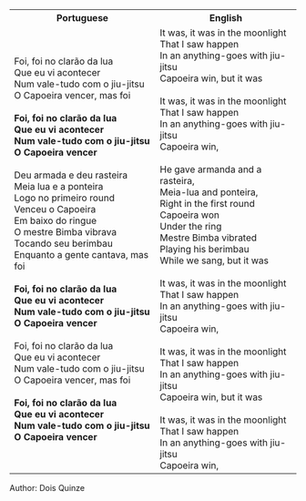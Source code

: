 <table class="capoeira-table">
    <tr class="header-row">
        <th>Portuguese</th>
        <th>English</th>
    </tr>
    <tr>
        <td>Foi, foi no clarão da lua<br>Que eu vi acontecer<br>Num vale-tudo com o jiu-jitsu<br>O Capoeira vencer, mas foi<br><br><strong>Foi, foi no clarão da lua<br>Que eu vi acontecer<br>Num vale-tudo com o jiu-jitsu<br>O Capoeira vencer</strong><br><br>Deu armada e deu rasteira<br>Meia lua e a ponteira<br>Logo no primeiro round<br>Venceu o Capoeira<br>Em baixo do ringue<br>O mestre Bimba vibrava<br>Tocando seu berimbau<br>Enquanto a gente cantava, mas foi<br><br><strong>Foi, foi no clarão da lua<br>Que eu vi acontecer<br>Num vale-tudo com o jiu-jitsu<br>O Capoeira vencer</strong><br><br>Foi, foi no clarão da lua<br>Que eu vi acontecer<br>Num vale-tudo com o jiu-jitsu<br>O Capoeira vencer, mas foi<br><br><strong>Foi, foi no clarão da lua<br>Que eu vi acontecer<br>Num vale-tudo com o jiu-jitsu<br>O Capoeira vencer</strong></td>
        <td>It was, it was in the moonlight<br>That I saw happen<br>In an anything-goes with jiu-jitsu<br>Capoeira win, but it was<br><br>It was, it was in the moonlight<br>That I saw happen<br>In an anything-goes with jiu-jitsu<br>Capoeira win,<br><br>He gave armanda and a rasteira,<br>Meia-lua and ponteira,<br>Right in the first round<br>Capoeira won<br>Under the ring<br>Mestre Bimba vibrated<br>Playing his berimbau<br>While we sang, but it was<br><br>It was, it was in the moonlight<br>That I saw happen<br>In an anything-goes with jiu-jitsu<br>Capoeira win,<br><br>It was, it was in the moonlight<br>That I saw happen<br>In an anything-goes with jiu-jitsu<br>Capoeira win, but it was<br><br>It was, it was in the moonlight<br>That I saw happen<br>In an anything-goes with jiu-jitsu<br>Capoeira win,</td>
    </tr>
</table>

<figcaption>
Author: Dois Quinze
</figcaption>